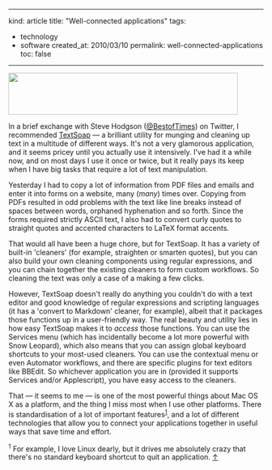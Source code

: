 -----
kind: article
title: "Well-connected applications"
tags:
- technology
- software
created_at: 2010/03/10
permalink: well-connected-applications
toc: false
-----

<p class="img-shadow"><img src="http://files.droplr.com/files/756063/zvp4I.Screen shot 2010-03-10 at 19:16:44.png" border="0" width="453" height="83" /></p>

<p>In a brief exchange with Steve Hodgson (<a href="http://twitter.com/BestofTimes">@BestofTimes</a>) on Twitter, I recommended <a href="http://www.unmarked.com/textsoap/index.html">TextSoap</a> &mdash; a brilliant utility for munging and cleaning up text in a multitude of different ways. It's not a very glamorous application, and it seems pricey until you actually use it intensively. I've had it a while now, and on most days I use it once or twice, but it really pays its keep when I have big tasks that require a lot of text manipulation.</p>

<p>Yesterday I had to copy a lot of information from PDF files and emails and enter it into forms on a website, many (<em>many</em>) times over. Copying from PDFs resulted in odd problems with the text like line breaks instead of spaces between words, orphaned hyphenation and so forth. Since the forms required strictly ASCII text, I also had to convert curly quotes to straight quotes and accented characters to LaTeX format accents.</p>

<p>That would all have been a huge chore, but for TextSoap. It has a variety of built-in 'cleaners' (for example, straighten or smarten quotes), but you can also build your own cleaning components using regular expressions, and you can chain together the existing cleaners to form custom workflows. So cleaning the text was only a case of a making a few clicks.</p>

<p>However, TextSoap doesn't really do anything you couldn't do with a text editor and good knowledge of regular expressions and scripting languages (it has a 'convert to Markdown' cleaner, for example), albeit that it packages those functions up in a user-friendly way. The real beauty and utility lies in how easy TextSoap makes it to <em>access</em> those functions. You can use the Services menu (which has incidentally become a lot more powerful with Snow Leopard), which also means that you can assign global keyboard shortcuts to your most-used cleaners. You can use the contextual menu or even Automator workflows, and there are specific plugins for text editors like BBEdit. So whichever application you are in (provided it supports Services and/or Applescript), you have easy access to the cleaners.</p>

<p>That &mdash; it seems to me &mdash; is one of the most powerful things about Mac OS X as a platform, and the thing I miss most when I use other platforms. There is standardisation of a lot of important features<sup id="r1-100310"><a href="#f1-100310">1</a></sup>, and a lot of different technologies that allow you to connect your applications together in useful ways that save time and effort.</p>

<p><sup id="f1-100310">1</sup> For example, I love Linux dearly, but it drives me absolutely crazy that there's no standard keyboard shortcut to quit an application. <a href="#r1-100310">&uarr;</a></p>




